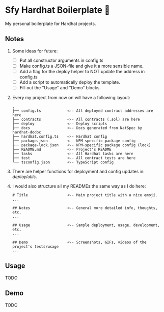 # Sfy Hardhat Boilerplate 🚧

My personal boilerplate for Hardhat projects.

## Notes

1. Some ideas for future:

   - [ ] Put all constructor arguments in config.ts
   - [ ] Make config.ts a JSON-file and give it a more sensible name.
   - [ ] Add a flag for the deploy helper to NOT update the address in config.ts
   - [ ] Add a script to automatically deploy the template.
   - [ ] Fill out the "Usage" and "Demo" blocks.

2. Every my project from now on will have a following layout:

   ```
   .
   ├── config.ts            <-- All deployed contract addresses are here
   ├── contracts            <-- All contracts (.sol) are here
   ├── deploy               <-- Deploy scripts
   ├── docs                 <-- Docs generated from NatSpec by hardhat-dodoc
   ├── hardhat.config.ts    <-- Hardhat config
   ├── package.json         <-- NPM-specific package config
   ├── package-lock.json    <-- NPM-specific package config (lock)
   ├── README.md            <-- Project's README
   ├── tasks                <-- All Hardhat tasks are here
   ├── test                 <-- All contract tests are here
   └── tsconfig.json        <-- TypeScript config
   ```

3. There are helper functions for deployment and config updates in _deploy/utils_.

4. I would also structure all my READMEs the same way as I do here:

   ```
   # Title                  <-- Main project title with a nice emoji.
   ...

   ## Notes                 <-- General more detailed info, thoughts, etc.
   ...

   ## Usage                 <-- Sample deployment, usage, development, etc.
   ...

   ## Demo                  <-- Screenshots, GIFs, videos of the project's tests/usage
   ...
   ```

## Usage

TODO

## Demo

TODO
